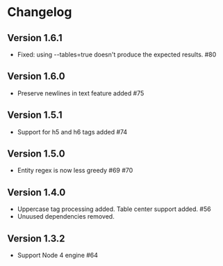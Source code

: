 # Changelog

## Version 1.6.1

 * Fixed: using --tables=true doesn't produce the expected results. #80

## Version 1.6.0

 * Preserve newlines in text feature added #75

## Version 1.5.1

 * Support for h5 and h6 tags added #74

## Version 1.5.0

 * Entity regex is now less greedy #69 #70

## Version 1.4.0

 * Uppercase tag processing added. Table center support added. #56
 * Unuused dependencies removed.

## Version 1.3.2

* Support Node 4 engine #64
